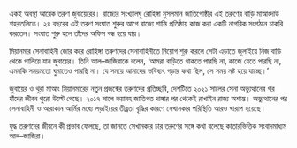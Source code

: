 একই অবস্থা আরেক তরুণ জুবায়েরের। রাজ্যের সংখ্যালঘু রোহিঙ্গা মুসলমান জাতিগোষ্ঠীর এই তরুণের বাড়ি মাআংদাউ শহরতলিতে। ২৪ বছরের এই তরুণ সংঘাত শুরুর আগে রাজ্যে শান্তি প্রতিষ্ঠায় কাজ করা একটি নাগরিক সংগঠনে চাকরি করতেন। সংঘাত শুরু হলে তাঁদের অফিস বন্ধ হয়ে যায়।

মিয়ানমার সেনাবাহিনী জোর করে রোহিঙ্গা তরুণদের সেনাবাহিনীতে নিয়োগ শুরু করলে সেটা এড়াতে জুলাইয়ে নিজ বাড়ি থেকে পালিয়ে যান জুবায়ের। তিনি আল–জাজিরাকে বলেন, ‘আমরা বাড়িতে থাকতে পারছি না, কাজে যেতে পারছি না, এমনকি সময়মতো ঘুমাতেও পারছি না। যে সময়ে আমাদের ভবিষ্যৎ গড়ার কথা ছিল, সে সময় নষ্ট হয়ে যাচ্ছে।’

জুবায়ের ও থুরা মাআং মিয়ানমারের নতুন প্রজন্মের তরুণদের প্রতিচ্ছবি, দেশটিতে ২০২১ সালের সেনা অভ্যুত্থানের পর যাঁদের জীবন পুরো উল্টে গেছে। ২০১৭ সালে ভয়াবহ জাতিগত দাঙ্গার পর থেকেই রাখাইন রাজ্য অশান্ত। অভ্যুত্থানের পর সেনাবাহিনী ও আরাকান আর্মির মধ্যে লড়াইয়ের তীব্রতা বৃদ্ধির কারণে সেখানকার পরিস্থিতি আরও খারাপ হয়েছে।

যুদ্ধ তরুণদের জীবনে কী প্রভাব ফেলছে, তা জানতে সেখানকার চার তরুণের সঙ্গে কথা বলেছে কাতারভিত্তিক সংবাদমাধ্যম আল–জাজিরা।
